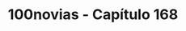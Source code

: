 ---
layout: reader
title: "100novias - Capítulo 168"
manga: "100novias"
manga_slug: "100novias"
capitulo: 168
es_ultimo: false
permalink: /100novias/cap168/
return_to: /100-novias/
images_json: assets/mangas/100novias/cap168/images.json
redirect_from:
  - /cap168-100novias/
use_main_css: true
---